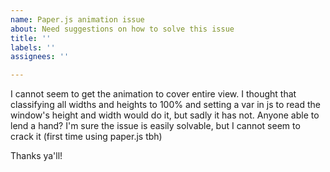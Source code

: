 ```yaml
---
name: Paper.js animation issue
about: Need suggestions on how to solve this issue
title: ''
labels: ''
assignees: ''

---
```


I cannot seem to get the animation to cover entire view. I thought that classifying all widths and heights to 100% and setting a var in js to read the window's height and width would do it, but sadly it has not. Anyone able to lend a hand? I'm sure the issue is easily solvable, but I cannot seem to crack it (first time using paper.js tbh)

Thanks ya'll!
